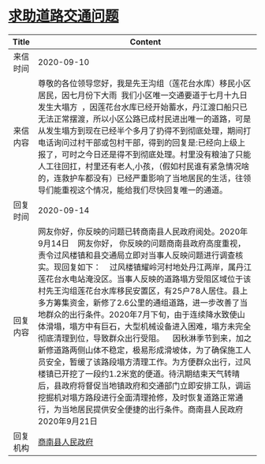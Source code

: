 # <a href="http://www.shangluo.gov.cn/zmhd/ldxxxx.jsp?urltype=leadermail.LeaderMailContentUrl&wbtreeid=1112&leadermailid=6433">求助道路交通问题</a>
|Title|Content|
|:---:|---|
|来信时间|2020-09-10|
|来信内容|尊敬的各位领导您好，我是先王沟组（莲花台水库）移民小区居民，因七月份下大雨  我们小区唯一交通要道于七月十九日发生大塌方  ，因莲花台水库已经开始蓄水，丹江渡口船只已无法正常摆渡，所以小区公路已成村民进出唯一的道路，可是从发生塌方到现在已经半个多月了扔得不到彻底处理，期间打电话询问过村干部或包村干部，得到的回复是:已经向上级上报了，可时之今日还是得不到彻底处理。村里没有粮油了只能人工往回扛，村里还有老人,小孩，（假如村民谁有紧急情况啥的，连救护车都没有）已经严重影响了当地居民的生活，往领导们能重视这个情况，能给我们尽快回复唯一的通道。|
|回复时间|2020-09-14|
|回复内容|网友你好，你反映的问题已转商南县人民政府阅处。2020年9月14日    网友你好， 你反映的问题商南县政府高度重视，责令过风楼镇和县交通局立即对当事人反映问题进行调查核实。现回复如下：    过风楼镇耀岭河村地处丹江两岸，属丹江莲花台水电站淹没区。当事人反映的道路塌方受阻区域位于该村先王沟组莲花台水库移民安置区，有25户78人居住。县上多方筹集资金，新修了2.6公里的通组道路，进一步改善了当地群众的出行条件。2020年7月下旬，由于连续降水致使山体滑塌，塌方中有巨石，大型机械设备进入困难，塌方未完全彻底清理到位，导致群众出行受阻。    因秋淋季节到来，加之新修道路两侧山体不稳定，极易形成滑坡体，为了确保施工人员安全，暂缓了该路段塌方清理工作。为方便群众出行，过风楼镇已开挖了一段约1.2米宽的便道。待汛期结束天气转晴后，县政府将督促当地镇政府和交通部门立即安排工队，调运挖掘机对塌方路段进行全面清理抢修，及时恢复道路正常通行，为当地居民提供安全便捷的出行条件。商南县人民政府2020年9月21日|
|回复机构|<a href="../../categories/agencies/商南县人民政府.md">商南县人民政府</a>|